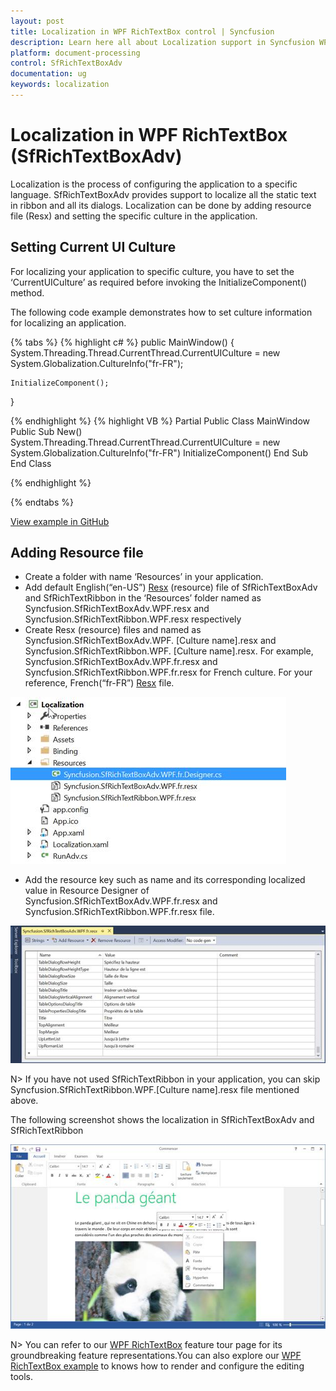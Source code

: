 ```yaml
---
layout: post
title: Localization in WPF RichTextBox control | Syncfusion
description: Learn here all about Localization support in Syncfusion WPF RichTextBox (SfRichTextBoxAdv) control and more.
platform: document-processing
control: SfRichTextBoxAdv
documentation: ug
keywords: localization
---
```

# Localization in WPF RichTextBox (SfRichTextBoxAdv)

Localization is the process of configuring the application to a specific language. SfRichTextBoxAdv provides support to localize all the static text in ribbon and all its dialogs. Localization can be done by adding resource file (Resx) and setting the specific culture in the application.

## Setting Current UI Culture

For localizing your application to specific culture, you have to set the ‘CurrentUICulture’ as required before invoking the InitializeComponent() method.

The following code example demonstrates how to set culture information for localizing an application.

{% tabs %}
{% highlight c# %}
public MainWindow() 
{ 
	System.Threading.Thread.CurrentThread.CurrentUICulture = new System.Globalization.CultureInfo("fr-FR");

	InitializeComponent();
}

{% endhighlight %}
{% highlight VB %}
Partial Public Class MainWindow
Public Sub New()
System.Threading.Thread.CurrentThread.CurrentUICulture = new System.Globalization.CultureInfo("fr-FR")
InitializeComponent()
End Sub
End Class


{% endhighlight %}

{% endtabs %}

[View example in GitHub](https://github.com/SyncfusionExamples/WPF-RichTextBox-Examples/tree/main/Samples/Localization)

## Adding Resource file

* Create a folder with name ‘Resources’ in your application.
* Add default English(“en-US”) [Resx](https://github.com/SyncfusionExamples/WPF-RichTextBox-Examples/tree/main/Samples/Localization/Localization/Resources) (resource) file of SfRichTextBoxAdv and SfRichTextRibbon in the ‘Resources’ folder named as Syncfusion.SfRichTextBoxAdv.WPF.resx and Syncfusion.SfRichTextRibbon.WPF.resx respectively
* Create Resx (resource) files and named as Syncfusion.SfRichTextBoxAdv.WPF. [Culture name].resx and Syncfusion.SfRichTextRibbon.WPF. [Culture name].resx. For example, Syncfusion.SfRichTextBoxAdv.WPF.fr.resx and Syncfusion.SfRichTextRibbon.WPF.fr.resx for French culture. For your reference, French(“fr-FR”) [Resx](https://github.com/SyncfusionExamples/WPF-RichTextBox-Examples/tree/main/Samples/Localization/Localization/Resources) file.

![Displaying Added Resource File for WPF RichTextBox](Localization_images/wpf-richtextbox-resource-file.jpeg)

* Add the resource key such as name and its corresponding localized value in Resource Designer of Syncfusion.SfRichTextBoxAdv.WPF.fr.resx and Syncfusion.SfRichTextRibbon.WPF.fr.resx file.

![Displaying Resource File Property Items of WPF RichTextBox](Localization_images/wpf-richtextbox-property-values.jpeg)

N> If you have not used SfRichTextRibbon in your application, you can skip Syncfusion.SfRichTextRibbon.WPF.[Culture name].resx file mentioned above.

The following screenshot shows the localization in SfRichTextBoxAdv and SfRichTextRibbon

![Displaying Localized Text in WPF RichTextBoxAdv and RichTextRibbon](Localization_images/wpf-richtextbox-localized-text.jpeg)

N> You can refer to our [WPF RichTextBox](https://www.syncfusion.com/wpf-controls/richtextbox) feature tour page for its groundbreaking feature representations.You can also explore our [WPF RichTextBox example](https://github.com/syncfusion/wpf-demos/tree/master/richtextbox) to knows how to render and configure the editing tools.